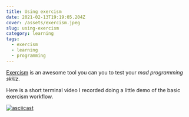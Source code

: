 ```yaml
---
title: Using exercism
date: 2021-02-13T19:19:05.204Z
cover: /assets/exercism.jpeg
slug: using-exercism
category: learning
tags:
  - exercism
  - learning
  - programming
---
```

[Exercism](https://exercism.io) is an awesome tool you can you to test your _mad programming skillz_.

Here is a short terminal video I recorded doing a little demo of the basic exercism workflow.

[![asciicast](https://asciinema.org/a/LFPAZaDnmNtbCcwxxR0239Oo0.svg)](https://asciinema.org/a/LFPAZaDnmNtbCcwxxR0239Oo0)
